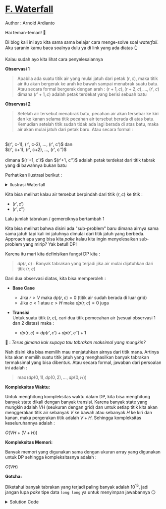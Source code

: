 # [F. Waterfall](https://tlx.toki.id/courses/competitive/chapters/07/problems/F)

Author : Arnold Ardianto

Hai teman-teman! 👋

Di blog kali ini ayo kita sama sama belajar cara menge-solve soal _waterfall_. Aku saranin kamu baca soalnya dulu ya di link yang ada diatas 👆

Kalau sudah ayo kita lihat cara penyelesaiannya

**Observasi 1**

> Apabila ada suatu titik air yang mulai jatuh dari petak $(r, c)$, maka titik air itu akan bergerak ke arah ke bawah sampai menabrak suatu batu. Atau secara formal bergerak dengan arah : $(r+1, c), (r+2, c), ..., (r', c)$ dimana $(r'+1, c)$ adalah petak terdekat yang berisi sebuah batu

**Observasi 2**

> Setelah air tersebut menabrak batu, pecahan air akan tersebar ke kiri dan ke kanan selama titik pecahan air tersebut berada di atas batu. Kemudian setelah titik sudah tidak ada lagi berada di atas batu, maka air akan mulai jatuh dari petak baru. Atau secara formal : <br>
<br>
$(r', c-1), (r', c-2), ..., (r', c')$ dan <br>
$(r', c+1), (r', c+2), ..., (r', c'')$ <br>
<br>
dimana $(r'+1, c')$ dan $(r'+1, c'')$ adalah petak terdekat dari titik tabrak yang di bawahnya bukan batu

Perhatikan ilustrasi berikut : 
<details>
<summary>Ilustrasi Waterfall</summary>
<img src="https://im.ezgif.com/tmp/ezgif-1-3191112a9b.gif"/>
</details>

Kita bisa melihat kalau air tersebut berpindah dari titik $(r, c)$ ke titik : 
- $(r', c')$
- $(r', c'')$

Lalu jumlah tabrakan / gemerciknya bertambah $1$

Kita bisa melihat bahwa disini ada "sub-problem" baru dimana airnya sama sama jatuh tapi kali ini jatuhnya dimulai dari titik jatuh yang berbeda. Approach apa yang bisa kita _pake_ kalau kita ingin menyelesaikan sub-problem yang mirip? Yak betul! DP!

Karena itu mari kita definisikan fungsi DP kita : 

> $dp(r, c)$ : Banyak tabrakan yang terjadi jika air mulai dijatuhkan dari titik $(r, c)$

Dari dua observasi diatas, kita bisa memperoleh : 

- **Base Case** <br>
  - Jika $r > V$ maka $dp(r, c) = 0$ (titik air sudah berada di luar grid)
  - Jika $c < 1$ atau $c > H$ maka $dp(r, c) = 0$ juga

- **Transisi** <br>
  Untuk suatu titik $(r, c)$, cari dua titik pemecahan air (sesuai observasi 1 dan 2 diatas) maka : 
  - $dp(r, c) = dp(r', c') + dp(r', c'') + 1$

🙋 : _Terus gimana kak supaya tau tabrakan maksimal yang mungkin?_

Nah disini kita bisa memilih mau menjatuhkan airnya dari titik mana. Artinya kita akan memilih suatu titik jatuh yang menghasilkan banyak tabrakan termaksimal yang bisa dibentuk. Atau secara formal, jawaban dari persoalan ini adalah : 

> $\max(dp(0, 1), dp(0, 2), ..., dp(0, H))$


**Kompleksitas Waktu:**

Untuk menghitung kompleksitas waktu dalam DP, kita bisa menghitung banyak state dikali dengan banyak transisi. Karena banyak state yang mungkin adalah $VH$ (seukuran dengan grid) dan untuk setiap titik kita akan menggerakan titik air sebanyak $V$ ke bawah atau sebanyak $H$ ke kiri dan kanan, maka pergerakan titik adalah $V+H$. Sehingga kompleksitas keseluruhannya adalah : 

$O(VH + (V+H))$

**Kompleksitas Memori:**

Banyak memori yang digunakan sama dengan ukuran array yang digunakan untuk DP sehingga kompleksitasnya adalah :

$O(VH)$

**Gotcha:**

Diketahui banyak tabrakan yang terjadi paling banyak adalah $10^{15}$, jadi jangan lupa _pake_ tipe data `long long` ya untuk menyimpan jawabannya 😏

<details>
  <summary>Solution Code</summary>

```c++
#include <bits/stdc++.h>
using namespace std;

long long C, R, n;
bool batu[505][505];
long long memo[505][505];

long long dp(long long r, long long c) {
  
  if(r > R || c < 1 || c > C) return 0;
  if(memo[r][c] != -1) {
    return memo[r][c];
  }
  
  int nxtr = r;
  while(nxtr <= R && !batu[nxtr+1][c])
    nxtr++;

  long long res = 0;
  res += batu[nxtr+1][c];
  
  long long cnext = c;
  while(cnext > 0 && batu[nxtr+1][cnext]) cnext--;
  res += dp(nxtr, cnext);

  cnext = c;
  while(cnext <= C && batu[nxtr+1][cnext]) cnext++;
  res += dp(nxtr, cnext);

  return memo[r][c] = res;
}

int main() {
  cin >> R >> C >> n;

  memset(batu, false, sizeof(batu));
  memset(memo, -1, sizeof(memo));

  for(long long i=1; i<=n; i++) {
    long long top, left, bot, right;
    cin >> top >> left >> bot >> right;
    for(long long r=top; r<=bot; r++) {
      for(long long c=left; c<=right; c++) {
        batu[r][c] = true;
      }
    }
  }

  long long ans = 0;
  for(long long c=1; c<=C; c++) {
    ans = max(ans, dp(0, c));
  }
  cout << ans;
}
```

</details>